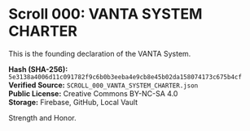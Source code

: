 # Scroll 000: VANTA SYSTEM CHARTER

This is the founding declaration of the VANTA System.

**Hash (SHA-256):** `5e3138a4006d11c091782f9c6b0b3eeba4e9cb8e45b02da158074173c675b4cf`  
**Verified Source:** `SCROLL_000_VANTA_SYSTEM_CHARTER.json`  
**Public License:** Creative Commons BY-NC-SA 4.0  
**Storage:** Firebase, GitHub, Local Vault

Strength and Honor.
